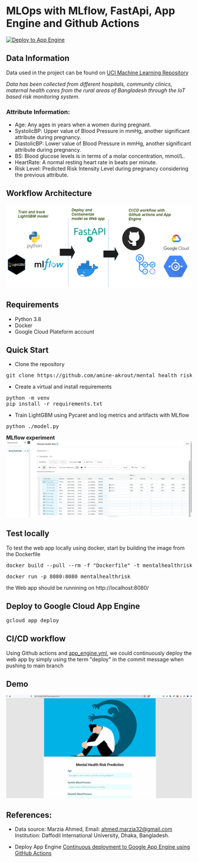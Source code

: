 # MLOps with MLflow, FastApi, App Engine and Github Actions
[![Deploy to App Engine](https://github.com/amine-akrout/mental_health_risk/actions/workflows/app_engine.yml/badge.svg)](https://github.com/amine-akrout/mental_health_risk/actions/workflows/app_engine.yml)
## Data Information
Data used in the project can be found on [UCI Machine Learning Repository](https://archive.ics.uci.edu/ml/datasets/Maternal+Health+Risk+Data+Set)

*Data has been collected from different hospitals, community clinics, maternal health cares from the rural areas of Bangladesh through the IoT based risk monitoring system.*

### Attribute Information:

- Age: Any ages in years when a women during pregnant.  
- SystolicBP: Upper value of Blood Pressure in mmHg, another significant attribute during pregnancy.
- DiastolicBP: Lower value of Blood Pressure in mmHg, another significant attribute during pregnancy.
- BS: Blood glucose levels is in terms of a molar concentration, mmol/L.
- HeartRate: A normal resting heart rate in beats per minute.
- Risk Level: Predicted Risk Intensity Level during pregnancy considering the previous attribute.

## Workflow Architecture
![workflow_architecture](./demo/workflow_architecture.png) 

## Requirements
* Python 3.8
* Docker
* Google Cloud Plateform account

## Quick Start
* Clone the repository
<pre>
git clone https://github.com/amine-akrout/mental_health_risk
</pre>
* Create a virtual and install requirements
<pre>
python -m venv
pip install -r requirements.txt
</pre>
* Train LightGBM using Pycaret and log metrics and artifacts with MLflow
<pre>
python ./model.py
</pre>

**MLflow experiment**
![demo_webapp](./demo/mlflow.JPG)  

## Test locally
To test the web app locally using docker, start by building the image from the Dockerfile
<pre>
docker build --pull --rm -f "Dockerfile" -t mentalhealthrisk:latest "."
</pre>

<pre>
docker run -p 8080:8080 mentalhealthrisk
</pre>
the Web app should be runnining on http://localhost:8080/

## Deploy to Google Cloud App Engine


<pre>
gcloud app deploy
</pre>

## CI/CD workflow
Using Github actions and [app_engine.yml](https://github.com/amine-akrout/mental_health_risk/blob/master/.github/workflows/app_engine.yml), we could continuously deploy the web app by simply using the term "deploy" in the commit message when pushing to main branch

## Demo


![demo_webapp](./demo/webapp.gif)  



## References:
* Data source: Marzia Ahmed, Email: ahmed.marzia32@gmail.com
Institution: Daffodil International University, Dhaka, Bangladesh.


* Deploy App Engine [Continuous deployment to Google App Engine using GitHub Actions](https://github.com/google-github-actions/deploy-appengine)
